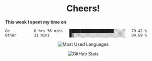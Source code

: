 <h1 align="center">Cheers!</h1>

**This week I spent my time on**
<!--START_SECTION:waka-->

```text
Go           8 hrs 36 mins   ████████████████████░░░░░   79.42 %
Other        31 mins         █▒░░░░░░░░░░░░░░░░░░░░░░░   04.89 %
```

<!--END_SECTION:waka-->

<p align="center"><img src="https://github-readme-stats.vercel.app/api/top-langs/?username=thnkrn&layout=compact&hide=html&theme=tokyonight" alt="Most Used Languages" /></p>

<p align="center"><img src="https://github-readme-stats.vercel.app/api?username=thnkrn&show_icons=true&count_private=true&theme=tokyonight" alt="GitHub Stats" /></p>

<!-- <p align="center"><a href="https://wakatime.com"><img src="https://wakatime.com/share/@thnkrn/40092326-d1bd-471b-89da-9a7c63939402.png" /></p>
 -->
